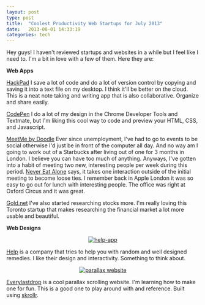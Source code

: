 ```yaml
---
layout: post
type: post
title:  "Coolest Productivity Web Startups for July 2013"
date:   2013-08-01 14:33:19
categories: tech
---
```


Hey guys! I haven't reviewed startups and websites in a while but I feel like I need to. I'm a bit in love with a few of them. Here they are:

<strong>Web Apps</strong>

<a href="https://hackpad.com/" target="_blank">HackPad</a>
I save a lot of code and do a lot of version control by copying and saving it into a text file on my desktop. I think it'll be better on the cloud. This is a neat note taking and writing app that is also collaborative. Organize and share easily. 

<a href="http://codepen.io/" target="_blank">CodePen</a>
I do a lot of my design in the Chrome Developer Tools and Textmate, but I'm liking this cool way to code and preview your HTML, CSS, and Javascript.

<a href="http://doodle.com/taigeair" target="_blank">MeetMe by Doodle</a>
Ever since unemployment, I've had to go to events to be social otherwise I'd just be in front of the computer all day. And no way am I going to work out of a Starbucks after living out of one for 3 months in London. I believe you can have too much of anything. Anyways, I've gotten into a habit of meeting two new, interesting people per week during this period. <a href="http://www.amazon.com/gp/product/B000FCJZ4K/ref=as_li_ss_tl?ie=UTF8&camp=1789&creative=390957&creativeASIN=B000FCJZ4K&linkCode=as2&tag=torontot-20" target="_blank">Never Eat Alone</a> says, it takes one interaction outside of the initial meeting to become loose ties. I remember back in Apple London it was so easy to go out for lunch with interesting people. The office was right at Oxford Circus and it was great.

<a href="https://gold.net/" target="_blank">Gold.net</a>
I've also started researching stocks more. I'm really loving this Toronto startup that makes researching the financial market a lot more usable and beautiful.

<strong>Web Designs</strong>

<center><a href="http://www.helpineedhelp.com/"><img src="{{site.url}}/assets/posts/help-app.jpg" alt="help-app"></a>
</center>

<a href="http://www.helpineedhelp.com/" target="_blank">Help</a> is a company that tries to help you with random and well designed remedies. I like their design and interactivity. Something to think about.

<center>
<a href="http://everylastdrop.co.uk/"><img src="{{site.url}}/assets/posts/parallax-website1.jpg" alt="parallax website" ></a>
</center>

<a href="http://everylastdrop.co.uk/" target="_blank">Everylastdrop</a> is a cool parallax scrolling website. I'm learning how to make one for fun. This is a good one to play around with and reference. Built using <a href="https://github.com/Prinzhorn/skrollr" target="_blank">skrollr</a>.